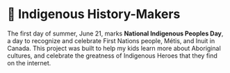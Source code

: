 # 🍁 Indigenous History-Makers

The first day of summer, June 21, marks **National Indigenous Peoples Day**, a day to recognize and celebrate First Nations people, Métis, and Inuit in Canada.
This project was built to help my kids learn more about Aboriginal cultures, and celebrate the greatness of Indigenous Heroes that they find on the internet.